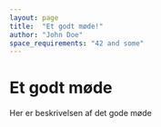 ```yaml
---
layout: page
title:  "Et godt møde!"
author: "John Doe"
space_requirements: "42 and some"
---
```


# Et godt møde

Her er beskrivelsen af det gode møde

